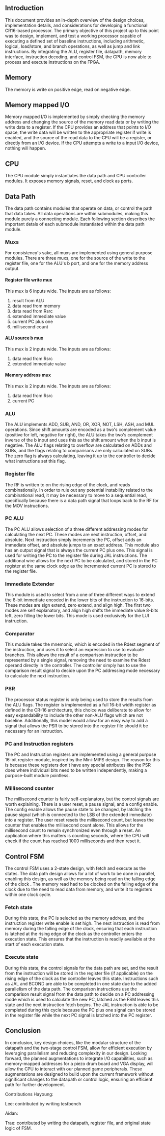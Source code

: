 ## Introduction
This document provides an in-depth overview of the design choices, 
implementation details, and considerations for developing a functional CR16-based processor. 
The primary objective of this project up to this point was to design, implement, 
and test a working processor capable of executing a defined set of baseline instructions, 
including arithmetic, logical, load/store, and branch operations, as well as jump and link instructions. 
By integrating the ALU, register file, datapath, memory interface, instruction decoding, and control FSM, 
the CPU is now able to process and execute instructions on the FPGA.

## Memory 
The memory is write on positive edge, read on negative edge.

## Memory mapped I/O 
Memory mapped I/O is implemented by simply checking the memory address and 
changing the source of the memory read data or by writing the write data to 
a register. 
If the CPU provides an address that points to I/O space, the write data will be 
written to the appropriate register if write is enabled, and 
the source of the read data to the CPU will be a register, or directly from an I/O 
device.
If the CPU attempts a write to a input I/O device, nothing will happen.

## CPU 
The CPU module simply instantiates the data path and CPU controller modules. 
It exposes memory signals, reset, and clock as ports.

## Data Path 
The data path contains modules that operate on data, or control the path 
that data takes.
All data operations are within submodules, making this module purely a 
connecting module.
Each following section describes the important detals of each submodule 
instantiated within the data path module.

### Muxs 
For consistency's sake, all muxs are implemented using general purpose modules. 
There are three muxs, one for the source of the write to the register 
file, one for the ALU's b port, and one for the memory address output. 

#### Register file write mux 
This mux is 6 inputs wide. 
The inputs are as follows: 
1. result from ALU 
2. data read from memory 
3. data read from Rsrc 
4. extended immediate value 
5. current PC plus one
6. millisecond count

#### ALU source b mux 
This mux is 2 inputs wide. 
The inputs are as follows: 
1. data read from Rsrc 
2. extended immediate value

#### Memory address mux 
This mux is 2 inputs wide. 
The inputs are as follows: 
1. data read from Rsrc 
2. current PC


### ALU 
The ALU implements ADD, SUB, AND, OR, XOR, NOT, LSH, ASH, and MUL operations. 
Since shift amounts are encoded as a two's complement value (positive for left, 
negative for right), the ALU takes the 
two's complement inverse of the b input and uses this as the shift amount when 
the b input is negative.
The ALU flags relating to overflow are calculated on ADDs and SUBs, and the 
flags relating to comparisons are only calculated on SUBs. 
The zero flag is always calculating, leaving it up to the controller to 
decide what instructions set this flag.

### Register file
The RF is written to on the rising edge of the clock, and reads combinationally.
In order to rule out any potential instability related to the combinational 
read, it may be necessary to move to a sequential read, specifically because 
there is a data path signal that loops back to the RF for the MOV instructions.

### PC ALU 
The PC ALU allows selection of a three different addressing modes for calculating the next PC. 
These modes are next instruction, offset, and absolute. 
Next instruction simply increments the PC, offset adds an immediate offset, and absolute 
jumps to an exact address.
This module also has an output signal that is always the current PC plus one. 
This signal is used for writing the PC to the register file during JAL instructions. 
The additional wire allows for the next PC to be calculated, and stored in the PC register 
at the same clock edge as the incremented current PC is stored to the register file.

### Immediate Extender 
This module is used to select from a one of three different ways to extend 
the 8-bit immediate encoded in the lower bits of the instruction to 16-bits.
These modes are sign extend, zero extend, and align high. 
The first two modes are self explanatory, and align high shifts the immediate 
value 8-bits left, zero filling the lower bits. 
This mode is used exclusively for the LUI instruction.


### Comparator 
This module takes the mnemonic, which is encoded in the Rdest segment of the 
instruction, and uses it 
to select an expression to use to evaluate branches. 
This allows the result of a comparison instruction to be represented by a single signal, 
removing the need to examine the Rdest operand directly in the controller. 
The controller simply has to use the comparison result signal to decide upon 
the PC addressing mode necessary to calculate the next instruction.

### PSR 
The processor status register is only being used to store the results from the 
ALU flags. 
The register is implemented as a full 16-bit width register as defined 
in the CR-16 architecture, this choice was deliberate to allow for easy 
expandability to include the other non-ALU flags which are not baseline. 
Additionally, this model would allow for an easy way to add a signal that allows 
the PSR to be stored into the register file should it be necessary for an instruction.

### PC and Instruction registers
The PC and Instruction registers are implemented using a general purpose 
16-bit register module, inspired by the Mini-MIPS design. 
The reason for this is because these registers don't have any special 
attributes like the PSR does where individual bits need to be written 
independently, making a purpose-built module pointless.

### Millisecond counter 
The millisecond counter is fairly self-explanatory, but the control signals are 
worth explaining.
There is a user reset, a pause signal, and a 
config enable. 
The config enable allows the pause state to be changed, by latching the pause 
signal (which is connected to the LSB of the extended immediate) into a 
register. 
The user reset resets the millisecond count, but leaves the counter that enables 
the millisecond count alone. 
This allows for the millisecond count to remain synchronized even through a reset. 
An application where this matters is counting seconds, where the CPU will check if 
the count has reached 1000 milliseconds and then reset it. 


## Control FSM
The control FSM uses a 2-state design, with fetch and execute as the 
states. 
The data path design allows for a lot of work to be done in parallel, 
enabling this design, as well as 
the memory being read on the falling edge of the clock .
The memory read had to be clocked on the falling edge of the clock due to the need to 
read data from memory, and write it to registers within one clock cycle.

### Fetch state 
During this state, the PC is selected as the memory address, and the 
instruction register write enable is set high. 
The next instruction is read from memory during the falling edge of the 
clock, ensuring that each instruction is latched at the rising edge of the 
clock as the controller enters the execution state. 
This ensures that the instruction is readily
available at the start of each execution state. 

### Execute state 
During this state, the control signals for the data path are set, 
and the result from the instruction will be stored in the 
register file (if applicable)
on the rising edge of the clock as the controller leaves this state.
Instructions such as JAL and BCOND are able to be completed in 
one state due to the added parallelism of the data path.
The comparison instructions use the comparison result signal 
from the data path to decide on a PC addressing mode which is used 
to calculate the new PC, latched as the FSM leaves this state 
and the next instruction fetch begins.
The JAL instruction is able to be completed during this cycle 
because the PC plus one signal can be stored in the register 
file while the next PC signal is latched into the PC register.

## Conclusion 
In conclusion, key design choices, like the modular structure of the datapath and the two-stage control FSM, 
allow for efficient execution by leveraging parallelism and reducing complexity in our design. 
Looking forward, the planned augmentations to integrate I/O capabilities, 
such as memory-mapped addresses for a piezo drum board and VGA display, 
will allow the CPU to interact with our planned game peripherals. 
These augmentations are designed to build upon the current framework 
without significant changes to the datapath or control logic, ensuring an efficient path for further development.

Contributions 
Hayoung: 

Lee: contributed by writing testbench

Aidan: 

Trae: contributed by writing the datapath, register file, and original state logic of FSM. 

